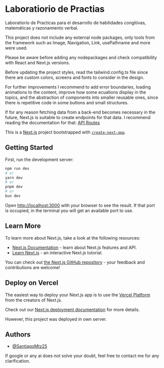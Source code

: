 
# Laboratiorio de Practias

Laboratiorio de Practicas para el desarrollo de habilidades congitivas, matemáticas y razonamiento verbal.

This project does not include any external node packages, only tools from the framework such as Image, Navigation, Link, usePathname and more were used. 

Please be aware before adding any nodepackages and check compatibility with React and Next.js versions. 

Before updating the project styles, read the tailwind.config.ts file since there are custom colors, screens and fonts to consider in the design.

For further improvements I recommend to add error boundaries, loading animations to the content, improve how some ecuations display in the topics, and
the abstraction of components into smaller reusable ones, since there is repetitive code in some buttons and small structures. 

If for any reason fetching data from a back-end becomes necessary in the future, Next.js is suitable to create endpoints for that data. I recommend reading the documentation for that: [API Routes](https://nextjs.org/docs/pages/building-your-application/routing/api-routes)

This is a [Next.js](https://nextjs.org) project bootstrapped with [`create-next-app`](https://nextjs.org/docs/app/api-reference/cli/create-next-app).

## Getting Started

First, run the development server:

```bash
npm run dev
# or
yarn dev
# or
pnpm dev
# or
bun dev
```

Open [http://localhost:3000](http://localhost:3000) with your browser to see the result. If that port is occupied, in the terminal you will get an available port to use. 

## Learn More

To learn more about Next.js, take a look at the following resources:

- [Next.js Documentation](https://nextjs.org/docs) - learn about Next.js features and API.
- [Learn Next.js](https://nextjs.org/learn) - an interactive Next.js tutorial.

You can check out [the Next.js GitHub repository](https://github.com/vercel/next.js) - your feedback and contributions are welcome!

## Deploy on Vercel

The easiest way to deploy your Next.js app is to use the [Vercel Platform](https://vercel.com/new?utm_medium=default-template&filter=next.js&utm_source=create-next-app&utm_campaign=create-next-app-readme) from the creators of Next.js.

Check out our [Next.js deployment documentation](https://nextjs.org/docs/app/building-your-application/deploying) for more details.

However, this project was deployed in own server.
## Authors

- [@SantiagoMtz25](https://github.com/SantiagoMtz25)

If google or any ai does not solve your doubt, feel free to contact me for any clarification.
